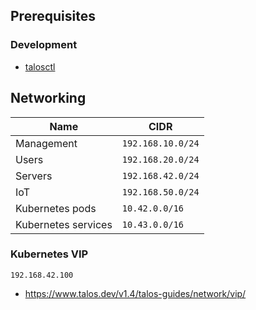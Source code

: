 ## Prerequisites

### Development

- [talosctl](https://www.talos.dev/latest/introduction/quickstart/)

## Networking

| Name                | CIDR              |
| ------------------- | ----------------- |
| Management          | `192.168.10.0/24` |
| Users               | `192.168.20.0/24` |
| Servers             | `192.168.42.0/24` |
| IoT                 | `192.168.50.0/24` |
| Kubernetes pods     | `10.42.0.0/16`    |
| Kubernetes services | `10.43.0.0/16`    |

### Kubernetes VIP

`192.168.42.100`

- https://www.talos.dev/v1.4/talos-guides/network/vip/
